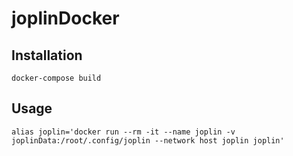 # joplinDocker

## Installation
`docker-compose build`

## Usage
`alias joplin='docker run --rm -it --name joplin -v joplinData:/root/.config/joplin --network host joplin joplin'`
